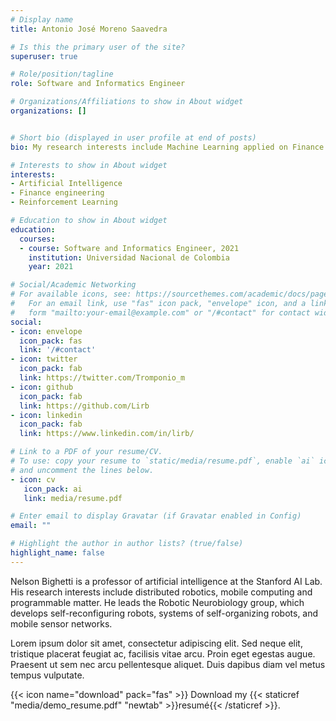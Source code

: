 ```yaml
---
# Display name
title: Antonio José Moreno Saavedra

# Is this the primary user of the site?
superuser: true

# Role/position/tagline
role: Software and Informatics Engineer

# Organizations/Affiliations to show in About widget
organizations: []


# Short bio (displayed in user profile at end of posts)
bio: My research interests include Machine Learning applied on Finance and Marketing.

# Interests to show in About widget
interests:
- Artificial Intelligence
- Finance engineering
- Reinforcement Learning

# Education to show in About widget
education:
  courses:
  - course: Software and Informatics Engineer, 2021
    institution: Universidad Nacional de Colombia
    year: 2021 

# Social/Academic Networking
# For available icons, see: https://sourcethemes.com/academic/docs/page-builder/#icons
#   For an email link, use "fas" icon pack, "envelope" icon, and a link in the
#   form "mailto:your-email@example.com" or "/#contact" for contact widget.
social:
- icon: envelope
  icon_pack: fas
  link: '/#contact'
- icon: twitter
  icon_pack: fab
  link: https://twitter.com/Tromponio_m
- icon: github
  icon_pack: fab
  link: https://github.com/Lirb
- icon: linkedin
  icon_pack: fab
  link: https://www.linkedin.com/in/lirb/

# Link to a PDF of your resume/CV.
# To use: copy your resume to `static/media/resume.pdf`, enable `ai` icons in `params.toml`, 
# and uncomment the lines below.
- icon: cv
   icon_pack: ai
   link: media/resume.pdf

# Enter email to display Gravatar (if Gravatar enabled in Config)
email: ""

# Highlight the author in author lists? (true/false)
highlight_name: false
---
```


Nelson Bighetti is a professor of artificial intelligence at the Stanford AI Lab. His research interests include distributed robotics, mobile computing and programmable matter. He leads the Robotic Neurobiology group, which develops self-reconfiguring robots, systems of self-organizing robots, and mobile sensor networks.

Lorem ipsum dolor sit amet, consectetur adipiscing elit. Sed neque elit, tristique placerat feugiat ac, facilisis vitae arcu. Proin eget egestas augue. Praesent ut sem nec arcu pellentesque aliquet. Duis dapibus diam vel metus tempus vulputate.

{{< icon name="download" pack="fas" >}} Download my {{< staticref "media/demo_resume.pdf" "newtab" >}}resumé{{< /staticref >}}.
